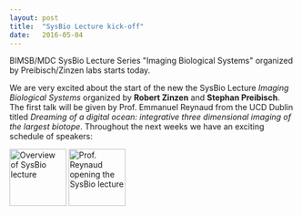 ```yaml
---
layout: post
title:  "SysBio Lecture kick-off"
date:   2016-05-04    
---
```


BIMSB/MDC SysBio Lecture Series "Imaging Biological Systems" organized by Preibisch/Zinzen labs starts today.

We are very excited about the start of the new the SysBio Lecture *Imaging Biological Systems* organized by **Robert Zinzen** and **Stephan Preibisch**. The first talk will be given by Prof. Emmanuel Reynaud from the UCD Dublin titled *Dreaming of a digital ocean: integrative three dimensional imaging of the largest biotope*. Throughout the next weeks we have an exciting schedule of speakers:

<img src="{{ site.baseurl }}/assets/sysbio_plan.jpg" width="100px" alt="Overview of SysBio lecture">
<img src="{{ site.baseurl }}/assets/sysbio.jpg" width="100px" alt="Prof. Reynaud opening the SysBio lecture">
